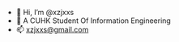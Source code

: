 - 👋 Hi, I’m @xzjxxs
- 👀 A CUHK Student Of Information Engineering
- 📫 xzjxxs@gmail.com

<!---
xzjxxs/xzjxxs is a ✨ special ✨ repository because its `README.md` (this file) appears on your GitHub profile.
You can click the Preview link to take a look at your changes.
--->
